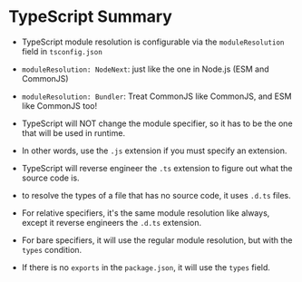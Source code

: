 # TypeScript Summary

- TypeScript module resolution is configurable via the `moduleResolution` field in `tsconfig.json`

- `moduleResolution: NodeNext`: just like the one in Node.js (ESM and CommonJS)

- `moduleResolution: Bundler`: Treat CommonJS like CommonJS, and ESM like CommonJS too!

- TypeScript will NOT change the module specifier, so it has to be the one that will be used in runtime.

- In other words, use the `.js` extension if you must specify an extension.

- TypeScript will reverse engineer the `.ts` extension to figure out what the source code is.

- to resolve the types of a file that has no source code, it uses `.d.ts` files.

- For relative specifiers, it's the same module resolution like always,
  except it reverse engineers the `.d.ts` extension.

- For bare specifiers, it will use the regular module resolution, but with the `types` condition.

- If there is no `exports` in the `package.json`, it will use the `types` field.
